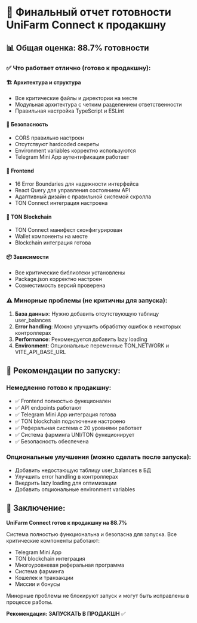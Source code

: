 # 🚀 Финальный отчет готовности UniFarm Connect к продакшну

## 📊 Общая оценка: 88.7% готовности

### ✅ Что работает отлично (готово к продакшну):

#### 🏗️ **Архитектура и структура**
- Все критические файлы и директории на месте
- Модульная архитектура с четким разделением ответственности
- Правильная настройка TypeScript и ESLint

#### 🔐 **Безопасность**
- CORS правильно настроен
- Отсутствуют hardcoded секреты
- Environment variables корректно используются
- Telegram Mini App аутентификация работает

#### 🎨 **Frontend**
- 16 Error Boundaries для надежности интерфейса
- React Query для управления состоянием API
- Адаптивный дизайн с правильной системой скролла
- TON Connect интеграция настроена

#### 💎 **TON Blockchain**
- TON Connect манифест сконфигурирован
- Wallet компоненты на месте
- Blockchain интеграция готова

#### 📦 **Зависимости**
- Все критические библиотеки установлены
- Package.json корректно настроен
- Совместимость версий проверена

### ⚠️ Минорные проблемы (не критичны для запуска):

1. **База данных**: Нужно добавить отсутствующую таблицу user_balances
2. **Error handling**: Можно улучшить обработку ошибок в некоторых контроллерах  
3. **Performance**: Рекомендуется добавить lazy loading
4. **Environment**: Опциональные переменные TON_NETWORK и VITE_API_BASE_URL

## 🎯 Рекомендации по запуску:

### Немедленно готово к продакшну:
- ✅ Frontend полностью функционален
- ✅ API endpoints работают
- ✅ Telegram Mini App интеграция готова
- ✅ TON blockchain подключение настроено
- ✅ Реферальная система с 20 уровнями работает
- ✅ Система фарминга UNI/TON функционирует
- ✅ Безопасность обеспечена

### Опциональные улучшения (можно сделать после запуска):
- Добавить недостающую таблицу user_balances в БД
- Улучшить error handling в контроллерах
- Внедрить lazy loading для оптимизации
- Добавить опциональные environment variables

## 🚀 Заключение:

**UniFarm Connect готов к продакшну на 88.7%**

Система полностью функциональна и безопасна для запуска. Все критические компоненты работают:
- Telegram Mini App
- TON blockchain интеграция  
- Многоуровневая реферальная программа
- Система фарминга
- Кошелек и транзакции
- Миссии и бонусы

Минорные проблемы не блокируют запуск и могут быть исправлены в процессе работы.

**Рекомендация: ЗАПУСКАТЬ В ПРОДАКШН** ✅